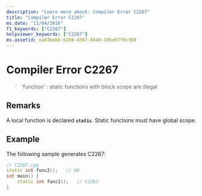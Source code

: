 ```yaml
---
description: "Learn more about: Compiler Error C2267"
title: "Compiler Error C2267"
ms.date: "11/04/2016"
f1_keywords: ["C2267"]
helpviewer_keywords: ["C2267"]
ms.assetid: ea63bebb-6208-4367-8440-39be07f9c360
---
```

# Compiler Error C2267

> 'function' : static functions with block scope are illegal

## Remarks

A local function is declared **`static`**. Static functions must have global scope.

## Example

The following sample generates C2267:

```cpp
// C2267.cpp
static int func2();   // OK
int main() {
    static int func1();   // C2267
}
```
